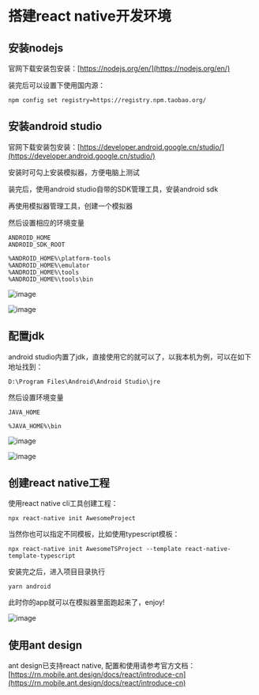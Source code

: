 # 搭建react native开发环境

## 安装nodejs

官网下载安装包安装：[https://nodejs.org/en/](https://nodejs.org/en/)

装完后可以设置下使用国内源：

```
npm config set registry=https://registry.npm.taobao.org/
```

## 安装android studio

官网下载安装包安装：[https://developer.android.google.cn/studio/](https://developer.android.google.cn/studio/)

安装时可勾上安装模拟器，方便电脑上测试

装完后，使用android studio自带的SDK管理工具，安装android sdk

再使用模拟器管理工具，创建一个模拟器

然后设置相应的环境变量

```
ANDROID_HOME
ANDROID_SDK_ROOT

%ANDROID_HOME%\platform-tools
%ANDROID_HOME%\emulator
%ANDROID_HOME%\tools
%ANDROID_HOME%\tools\bin
```

![image](https://user-images.githubusercontent.com/6689073/150129016-7a7326a4-e1be-4453-af59-3f6244faabc1.png)

![image](https://user-images.githubusercontent.com/6689073/150142518-8c76a9d3-65da-4381-9add-79c3288028d1.png)

## 配置jdk

android studio内置了jdk，直接使用它的就可以了，以我本机为例，可以在如下地址找到：
```
D:\Program Files\Android\Android Studio\jre
```

然后设置环境变量
```
JAVA_HOME

%JAVA_HOME%\bin
```

![image](https://user-images.githubusercontent.com/6689073/150142111-363d12ae-3f29-43fb-ace4-b7871a58fc8b.png)

![image](https://user-images.githubusercontent.com/6689073/150142358-2ce778cf-8148-48de-806f-e271c27c2685.png)


## 创建react native工程

使用react native cli工具创建工程：
```
npx react-native init AwesomeProject
```

当然你也可以指定不同模板，比如使用typescript模板：
```
npx react-native init AwesomeTSProject --template react-native-template-typescript
```

安装完之后，进入项目目录执行
```
yarn android
```

此时你的app就可以在模拟器里面跑起来了，enjoy!

![image](https://user-images.githubusercontent.com/6689073/150142686-487f5942-4c50-4f71-b239-209be7322e1a.png)

## 使用ant design

ant design已支持react native, 配置和使用请参考官方文档：[https://rn.mobile.ant.design/docs/react/introduce-cn](https://rn.mobile.ant.design/docs/react/introduce-cn)
